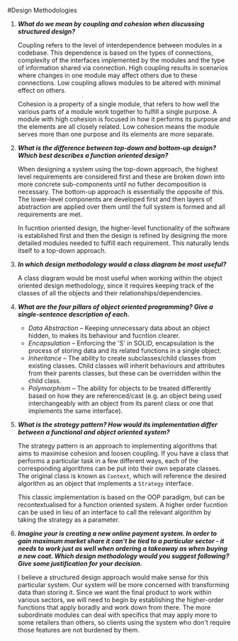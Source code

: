 #Design Methodologies

1.	***What do we mean by coupling and cohesion when discussing structured design?***

	Coupling refers to the level of interdependence between modules in a codebase. This dependence is based on the types of connections, complexity of the interfaces implemented by the modules and the type of information shared via connection. High coupling results in scenarios where changes in one module may affect others due to these connections. Low coupling allows modules to be altered with minimal effect on others. 
	
	Cohesion is a property of a single module, that refers to how well the various parts of a module work together to fulfill a single purpose. A module with high cohesion is focused in how it performs its purpose and the elements are all closely related. Low cohesion means the module serves more than one purpose and its elements are more separate.


2.	***What is the difference between top-down and bottom-up design? Which best describes a function oriented design?***

	When designing a system using the top-down approach, the highest level requirements are considered first and these are broken down into more concrete sub-components until no futher decomposition is necessary. The bottom-up approach is essentially the opposite of this. The lower-level components are developed first and then layers of abstraction are applied over them until the full system is formed and all requirements are met.
	
	In fucntion oriented design, the higher-level functionality of the software is established first and then the design is refined by designing the more detailed modules needed to fulfill each requirement. This naturally lends itself to a top-down approach.


3.	***In which design methodology would a class diagram be most useful?***

	A class diagram would be most useful when working within the object oriented design methodology, since it requires keeping track of the classes of all the objects and their relationships/dependencies.


4.	***What are the four pillars of object oriented programming? Give a single-sentence description of each.***

	* 	*Data Abstraction* – Keeping unnecessary data about an object hidden, to makes its behaviour and fucntion clearer. 
	*  *Encapsulation* – Enforcing the 'S' in SOLID, encapsulation is the process of storing data and its related functions in a single object.
	*  *Inheritance* – The ability to create subclasses/child classes from existing classes. Child classes will inherit behaviours and attributes from their parents classes, but these can be overridden within the child class.
	*  *Polymorphism* – The ability for objects to be treated differently based on how they are referenced/cast (e.g. an object being used interchangeably with an object from its parent class or one that implements the same interface). 

5.	***What is the strategy pattern? How would its implementation differ between a functional and object oriented system?***

	The strategy pattern is an approach to implementing algorithms that aims to maximise cohesion and loosen coupling. If you have a class that performs a particular task in a few different ways, each of the corresponding algorithms can be put into their own separate classes. The original class is known as `Context`, which will reference the desired algorithm as an object that implements a `Strategy` interface.
	
	This classic implementation is based on the OOP paradigm, but can be recontextualised for a function oriented system. A higher order fucntion can be used in lieu of an interface to call the relevant algorithm by taking the strategy as a parameter. 

6.	***Imagine your is creating a new online payment system. In order to gain maximum market share it can't be tied to a particular sector - it needs to work just as well when ordering a takeaway as when buying a new coat. Which design methodology would you suggest following? Give some justification for your decision.***

	I believe a structured design approach would make sense for this particular system. Our system will be more concerned with transforming data than storing it. Since we want the final product to work within various sectors, we will need to begin by establishing the higher-order functions that apply boradly and work down from there. The more subordinate modules can deal with specifics that may apply more to some retailers than others, so clients using the system who don't require those features are not burdened by them.